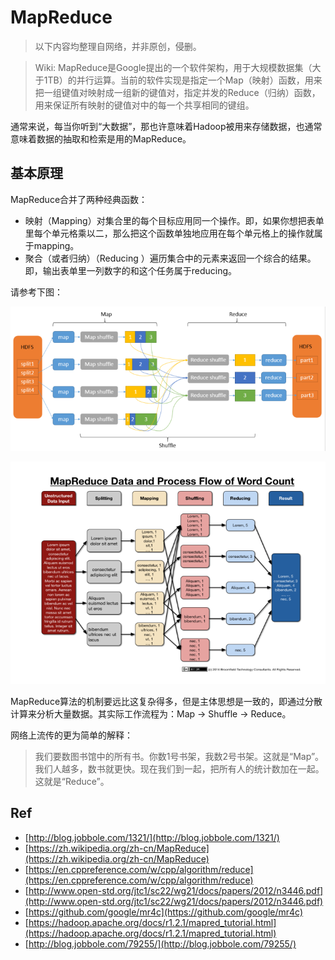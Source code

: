 # MapReduce

> 以下内容均整理自网络，并非原创，侵删。


> Wiki: MapReduce是Google提出的一个软件架构，用于大规模数据集（大于1TB）的并行运算。当前的软件实现是指定一个Map（映射）函数，用来把一组键值对映射成一组新的键值对，指定并发的Reduce（归纳）函数，用来保证所有映射的键值对中的每一个共享相同的键组。

通常来说，每当你听到“大数据”，那也许意味着Hadoop被用来存储数据，也通常意味着数据的抽取和检索是用的MapReduce。

## 基本原理

MapReduce合并了两种经典函数：

- 映射（Mapping）对集合里的每个目标应用同一个操作。即，如果你想把表单里每个单元格乘以二，那么把这个函数单独地应用在每个单元格上的操作就属于mapping。
- 聚合（或者归纳）（Reducing ）遍历集合中的元素来返回一个综合的结果。即，输出表单里一列数字的和这个任务属于reducing。

请参考下图：

![1](https://github.com/i0Ek3/awesome-architect/blob/master/pics/mapreduce1.png)

![2](https://github.com/i0Ek3/awesome-architect/blob/master/pics/mapreduce2.png)


MapReduce算法的机制要远比这复杂得多，但是主体思想是一致的，即通过分散计算来分析大量数据。其实际工作流程为：Map -> Shuffle -> Reduce。


网络上流传的更为简单的解释：

> 我们要数图书馆中的所有书。你数1号书架，我数2号书架。这就是“Map”。我们人越多，数书就更快。现在我们到一起，把所有人的统计数加在一起。这就是“Reduce”。

## Ref

- [http://blog.jobbole.com/1321/](http://blog.jobbole.com/1321/)
- [https://zh.wikipedia.org/zh-cn/MapReduce](https://zh.wikipedia.org/zh-cn/MapReduce)
- [https://en.cppreference.com/w/cpp/algorithm/reduce](https://en.cppreference.com/w/cpp/algorithm/reduce)
- [http://www.open-std.org/jtc1/sc22/wg21/docs/papers/2012/n3446.pdf](http://www.open-std.org/jtc1/sc22/wg21/docs/papers/2012/n3446.pdf)
- [https://github.com/google/mr4c](https://github.com/google/mr4c)
- [https://hadoop.apache.org/docs/r1.2.1/mapred_tutorial.html](https://hadoop.apache.org/docs/r1.2.1/mapred_tutorial.html)
- [http://blog.jobbole.com/79255/](http://blog.jobbole.com/79255/)

